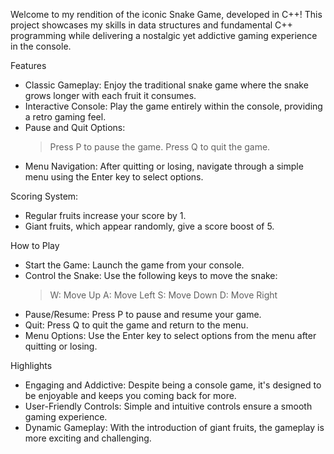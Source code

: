 Welcome to my rendition of the iconic Snake Game, developed in C++! This project showcases my skills in data structures and 
fundamental C++ programming while delivering a nostalgic yet addictive gaming experience in the console.

Features
  *  Classic Gameplay: Enjoy the traditional snake game where the snake grows longer with each fruit it consumes.
  *  Interactive Console: Play the game entirely within the console, providing a retro gaming feel.
  *  Pause and Quit Options:
      >  Press P to pause the game.
      >  Press Q to quit the game.
  *  Menu Navigation: After quitting or losing, navigate through a simple menu using the Enter key to select options.
  
Scoring System:
  *  Regular fruits increase your score by 1.
  *  Giant fruits, which appear randomly, give a score boost of 5.
  
How to Play
  *  Start the Game: Launch the game from your console.
  *  Control the Snake: Use the following keys to move the snake:
      >  W: Move Up
      >  A: Move Left
      >  S: Move Down
      >  D: Move Right
  *  Pause/Resume: Press P to pause and resume your game.
  *  Quit: Press Q to quit the game and return to the menu.
  *  Menu Options: Use the Enter key to select options from the menu after quitting or losing.
  
Highlights
  *  Engaging and Addictive: Despite being a console game, it's designed to be enjoyable and keeps you coming back for more.
  *  User-Friendly Controls: Simple and intuitive controls ensure a smooth gaming experience.
  *  Dynamic Gameplay: With the introduction of giant fruits, the gameplay is more exciting and challenging.
